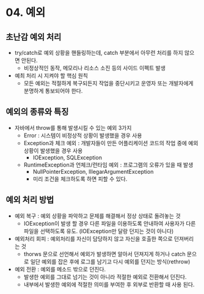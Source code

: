 # 04. 예외
## 초난감 예외 처리
- try/catch로 예외 상황을 핸들링하는데, catch 부분에서 아무런 처리를 하지 않으면 안된다.
	- 비정상적인 동작, 메모리나 리소스 소진 등의 사이드 이펙트 발생
- 예최 처리 시 지켜야 할 핵심 원칙
	- 모든 예외는 적절하게 복구되든지 작업을 중단시키고 운영자 또는 개발자에게 분명하게 통보되어야 한다.

## 예외의 종류와 특징
- 자바에서 throw를 통해 발생시킬 수 있는 예외 3가지
	- Error : 시스템이 비정상적 상황이 발생했을 경우 사용
	- Exception과 체크 예외 : 개발자들이 만든 어플리케이션 코드의 작업 중에 예외 상황이 발생했을 경우 사용
		- IOException, SQLException
	- RuntimeException과 언체크/런타임 예외 : 프로그램의 오류가 있을 때 발생
		- NullPointerException, IllegarArgumentException
		- 미리 조건을 체크하도록 하면 피할 수 있다.

## 예외 처리 방법
- 예외 복구 : 예외 상황을 파악하고 문제를 해결해서 정상 상태로 돌려놓는 것
	- IOException이 발생 할 경우 다른 파일을 이용하도록 안내하여 사용자가 다른 파일을 선택하도록 유도. (IOException만 달랑 던지는 것이 아니다)
- 예외처리 회피 : 예외처리를 자신이 담당하지 않고 자신을 호출한 쪽으로 던져버리는 것
	- thorws 문으로 선언해서 예외가 발생하면 알아서 던져지게 하거나 catch 문으로 일단 예외를 잡은 후에 로그를 남기고 다시 예외를 던지는 방식(rethrow)
- 예외 전환 : 예외를 메소드 밖으로 던진다.
	- 발생한 예외를 그대로 넘기는 것이 아니라 적절한 예외로 전환해서 던진다.
	- 내부에서 발생한 예외에 적절한 의미를 부여한 후 외부로 반환할 때 사용 된다.

